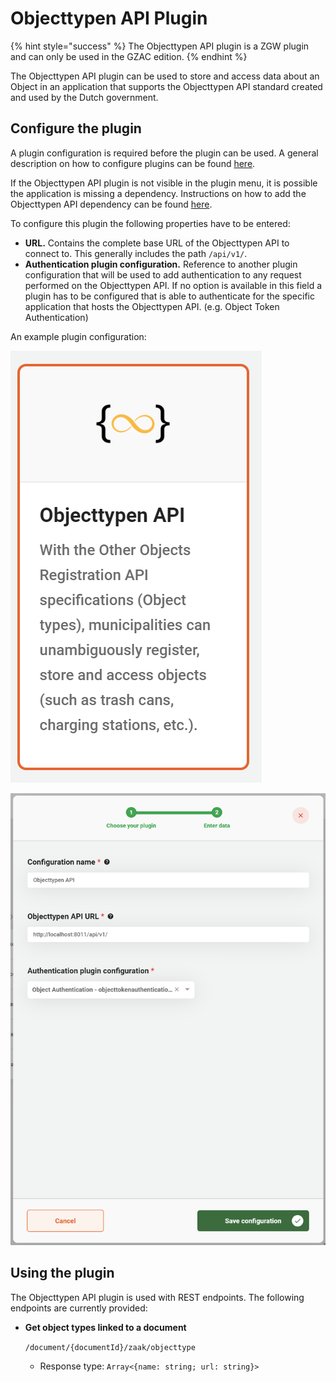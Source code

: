 # Objecttypen API Plugin

{% hint style="success" %}
The Objecttypen API plugin is a ZGW plugin and can only be used in the GZAC edition.
{% endhint %}

The Objecttypen API plugin can be used to store and access data about an Object in an application that supports the Objecttypen API standard created and used by the Dutch government.

## Configure the plugin

A plugin configuration is required before the plugin can be used. A general description on how to configure plugins can be found [here](./#configuring-plugins).

If the Objecttypen API plugin is not visible in the plugin menu, it is possible the application is missing a dependency. Instructions on how to add the Objecttypen API dependency can be found [here](../../fundamentals/getting-started/modules/zgw/objecttypen-api.md).

To configure this plugin the following properties have to be entered:

* **URL.** Contains the complete base URL of the Objecttypen API to connect to. This generally includes the path `/api/v1/`.
* **Authentication plugin configuration.** Reference to another plugin configuration that will be used to add authentication to any request performed on the Objecttypen API. If no option is available in this field a plugin has to be configured that is able to authenticate for the specific application that hosts the Objecttypen API. (e.g. Object Token Authentication)

An example plugin configuration:

![example plugin configuration](../../using-valtimo/plugin/objecttypen-api/img/configure-plugin-1.png)

![example plugin configuration](../../using-valtimo/plugin/objecttypen-api/img/configure-plugin-2.png)

## Using the plugin

The Objecttypen API plugin is used with REST endpoints. The following endpoints are currently provided:

*   **Get object types linked to a document**

    `/document/{documentId}/zaak/objecttype`

    * Response type: `Array<{name: string; url: string}>`
